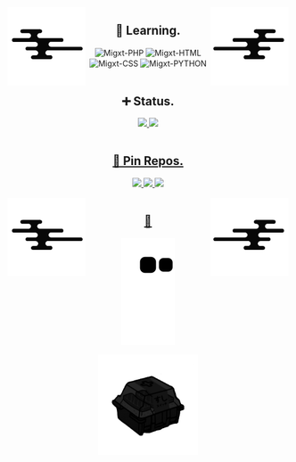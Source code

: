 <img src="assets/wave.png" width="140" align="left">
<img src="assets/wave_2.png" width="140" align="right">
<h2 align="center">📑 Learning.</h2>
  
<div align="center">
  <img align="center" alt="Migxt-PHP" src="https://img.shields.io/badge/PHP-9578e9?style=for-the-badge&logo=php&logoColor=white">
  <img align="center" alt="Migxt-HTML"src="https://img.shields.io/badge/HTML5-E34F26?style=for-the-badge&logo=html5&logoColor=white">
  <img align="center" alt="Migxt-CSS" src="https://img.shields.io/badge/CSS3-1572B6?style=for-the-badge&logo=css3&logoColor=white">
  <img align="center" alt="Migxt-PYTHON" src="https://img.shields.io/badge/PYTHON-e8a655?style=for-the-badge&logo=python&logoColor=white">
</div>

<br>

<div align="center">
  <h2>➕ Status.</h2>
</div>

<div align="center">
  <a href="https://github.com/Migxt">
  <img height="180em" src="https://github-readme-stats.vercel.app/api?username=Migxt&show_icons=true&bg_color=070707&title_color=CF9D71&icon_color=594BA0&include_all_commits=true&count_private=true&hide_border=true&border_radius=20&text_color=A5A5A5"/>
  <img height="180em" src="https://github-readme-stats.vercel.app/api/top-langs/?username=Migxt&layout=compact&langs_count=7&hide_border=true&bg_color=070707&title_color=CF9D71&icon_color=594BA0&border_radius=20&text_color=A5A5A5"/>
</div>

<br>

<div align="center">
  <h2>📌 Pin Repos.</h2>
</div>
  
<div align="center">
  <a href="https://github.com/Migxt/exercicios_py" target="blank">
  <img height="100px" src="https://github-readme-stats.vercel.app/api/pin?username=Migxt&show_icons=true&bg_color=070707&title_color=CF9D71&icon_color=594BA0&repo=exercicios_py&hide_border=true&border_radius=20&text_color=A5A5A5"/>
  
  <a href="https://github.com/Migxt/.dotfiles" target="blank">
  <img height="100px" src="https://github-readme-stats.vercel.app/api/pin?username=Migxt&show_icons=true&bg_color=070707&title_color=CF9D71&icon_color=594BA0&repo=.dotfiles&hide_border=true&border_radius=20&text_color=A5A5A5"/>
  
  <a href="https://github.com/Migxt/php_login" target="blank">
  <img height="100px" src="https://github-readme-stats.vercel.app/api/pin?username=Migxt&show_icons=true&bg_color=070707&title_color=CF9D71&icon_color=594BA0&repo=php_login&hide_border=true&border_radius=20&text_color=A5A5A5"/>    
</div>
    
<br>  

<img src="assets/wave.png" width="140" align="left">
<img src="assets/wave_2.png" width="140" align="right">
<div align="center">
  <h2>🐍</h2>
</div>
    
<div align="center">
  
  ![Snake animation](https://github.com/Migxt/Migxt/blob/output/github-contribution-grid-snake.svg)

</div>

<div align="center">
  <img src="assets/switch.png" width="180">
</div>
